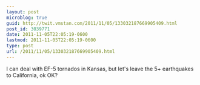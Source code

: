 ```yaml
---
layout: post
microblog: true
guid: http://twit.vmstan.com/2011/11/05/133032187669905409.html
post_id: 3039771
date: 2011-11-05T22:05:19-0600
lastmod: 2011-11-05T22:05:19-0600
type: post
url: /2011/11/05/133032187669905409.html
---
```

I can deal with EF-5 tornados in Kansas, but let's leave the 5+ earthquakes to California, ok OK?
